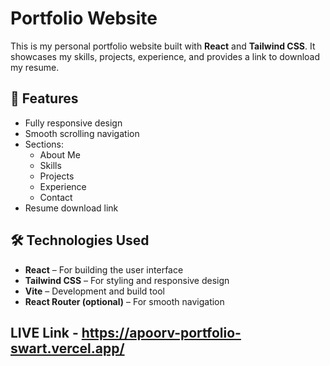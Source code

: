 # Portfolio Website

This is my personal portfolio website built with **React** and **Tailwind CSS**. It showcases my skills, projects, experience, and provides a link to download my resume.

## 🚀 Features

- Fully responsive design
- Smooth scrolling navigation
- Sections:
  - About Me
  - Skills
  - Projects
  - Experience
  - Contact
- Resume download link

## 🛠 Technologies Used

- **React** – For building the user interface  
- **Tailwind CSS** – For styling and responsive design  
- **Vite** – Development and build tool  
- **React Router (optional)** – For smooth navigation  

## LIVE Link - https://apoorv-portfolio-swart.vercel.app/


